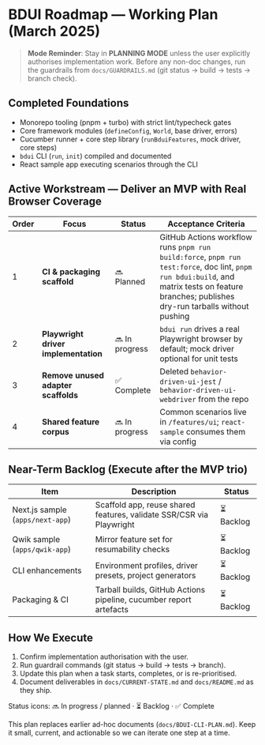 # BDUI Roadmap — Working Plan (March 2025)

> **Mode Reminder**: Stay in **PLANNING MODE** unless the user explicitly
> authorises implementation work. Before any non-doc changes, run the
> guardrails from `docs/GUARDRAILS.md` (git status → build → tests → branch check).

## Completed Foundations
- Monorepo tooling (pnpm + turbo) with strict lint/typecheck gates
- Core framework modules (`defineConfig`, `World`, base driver, errors)
- Cucumber runner + core step library (`runBduiFeatures`, mock driver, core steps)
- `bdui` CLI (`run`, `init`) compiled and documented
- React sample app executing scenarios through the CLI

## Active Workstream — Deliver an MVP with Real Browser Coverage
| Order | Focus | Status | Acceptance Criteria |
|-------|-------|--------|---------------------|
| 1 | **CI & packaging scaffold** | 🔜 Planned | GitHub Actions workflow runs `pnpm run build:force`, `pnpm run test:force`, doc lint, `pnpm run bdui:build`, and matrix tests on feature branches; publishes dry-run tarballs without pushing |
| 2 | **Playwright driver implementation** | 🔜 In progress | `bdui run` drives a real Playwright browser by default; mock driver optional for unit tests |
| 3 | **Remove unused adapter scaffolds** | ✅ Complete | Deleted `behavior-driven-ui-jest` / `behavior-driven-ui-webdriver` from the repo |
| 4 | **Shared feature corpus** | 🔜 In progress | Common scenarios live in `/features/ui`; `react-sample` consumes them via config |

## Near-Term Backlog (Execute after the MVP trio)
| Item | Description | Status |
|------|-------------|--------|
| Next.js sample (`apps/next-app`) | Scaffold app, reuse shared features, validate SSR/CSR via Playwright | ⏳ Backlog |
| Qwik sample (`apps/qwik-app`) | Mirror feature set for resumability checks | ⏳ Backlog |
| CLI enhancements | Environment profiles, driver presets, project generators | ⏳ Backlog |
| Packaging & CI | Tarball builds, GitHub Actions pipeline, cucumber report artefacts | ⏳ Backlog |

## How We Execute
1. Confirm implementation authorisation with the user.
2. Run guardrail commands (git status → build → tests → branch).
3. Update this plan when a task starts, completes, or is re-prioritised.
4. Document deliverables in `docs/CURRENT-STATE.md` and `docs/README.md` as they ship.

Status icons: 🔜 In progress / planned · ⏳ Backlog · ✅ Complete

This plan replaces earlier ad-hoc documents (`docs/BDUI-CLI-PLAN.md`). Keep it
small, current, and actionable so we can iterate one step at a time.
